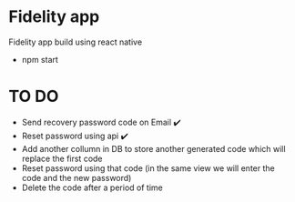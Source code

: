 Fidelity app
===============

Fidelity app build using react native

- npm start

TO DO
=========

- Send recovery password code on Email ✔️
- Reset password using api ✔️
- Add another collumn in DB to store another generated code which will replace the first code
- Reset password using that code (in the same view we will enter the code and the new password)
- Delete the code after a period of time